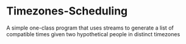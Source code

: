 # Timezones-Scheduling
A simple one-class program that uses streams to generate a list of compatible times given two hypothetical people in distinct timezones

